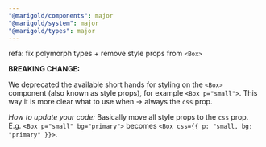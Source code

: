 ```yaml
---
"@marigold/components": major
"@marigold/system": major
"@marigold/types": major
---
```


refa: fix polymorph types + remove style props from `<Box>`

**BREAKING CHANGE:**

We deprecated the available short hands for styling on the `<Box>` component (also known as style props), for example `<Box p="small">`. This way it is more clear what to use when -> always the `css` prop.

*How to update your code:* Basically move all style props to the `css` prop. E.g. `<Box p="small" bg="primary">` becomes `<Box css={{ p: "small, bg; "primary" }}>`.